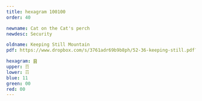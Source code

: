 ```yaml
---
title: hexagram 100100
order: 40

newname: Cat on the Cat's perch
newdesc: Security

oldname: Keeping Still Mountain
pdf: https://www.dropbox.com/s/3761adr69b9b8ph/52-36-keeping-still.pdf?dl=0

hexagram: ䷳
upper: ☶
lower: ☶
blue: 11
green: 00
red: 00
---
```

